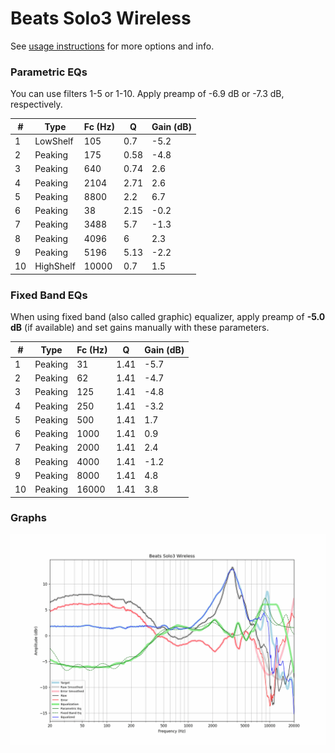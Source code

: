 # Beats Solo3 Wireless
See [usage instructions](https://github.com/jaakkopasanen/AutoEq#usage) for more options and info.

### Parametric EQs
You can use filters 1-5 or 1-10. Apply preamp of -6.9 dB or -7.3 dB, respectively.

|   # | Type      |   Fc (Hz) |    Q |   Gain (dB) |
|-----|-----------|-----------|------|-------------|
|   1 | LowShelf  |       105 | 0.7  |        -5.2 |
|   2 | Peaking   |       175 | 0.58 |        -4.8 |
|   3 | Peaking   |       640 | 0.74 |         2.6 |
|   4 | Peaking   |      2104 | 2.71 |         2.6 |
|   5 | Peaking   |      8800 | 2.2  |         6.7 |
|   6 | Peaking   |        38 | 2.15 |        -0.2 |
|   7 | Peaking   |      3488 | 5.7  |        -1.3 |
|   8 | Peaking   |      4096 | 6    |         2.3 |
|   9 | Peaking   |      5196 | 5.13 |        -2.2 |
|  10 | HighShelf |     10000 | 0.7  |         1.5 |

### Fixed Band EQs
When using fixed band (also called graphic) equalizer, apply preamp of **-5.0 dB** (if available) and set gains manually with these parameters.

|   # | Type    |   Fc (Hz) |    Q |   Gain (dB) |
|-----|---------|-----------|------|-------------|
|   1 | Peaking |        31 | 1.41 |        -5.7 |
|   2 | Peaking |        62 | 1.41 |        -4.7 |
|   3 | Peaking |       125 | 1.41 |        -4.8 |
|   4 | Peaking |       250 | 1.41 |        -3.2 |
|   5 | Peaking |       500 | 1.41 |         1.7 |
|   6 | Peaking |      1000 | 1.41 |         0.9 |
|   7 | Peaking |      2000 | 1.41 |         2.4 |
|   8 | Peaking |      4000 | 1.41 |        -1.2 |
|   9 | Peaking |      8000 | 1.41 |         4.8 |
|  10 | Peaking |     16000 | 1.41 |         3.8 |

### Graphs
![](./Beats%20Solo3%20Wireless.png)
